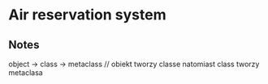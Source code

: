 # Air reservation system



## Notes

object -> class -> metaclass // obiekt tworzy classe natomiast class tworzy metaclasa

